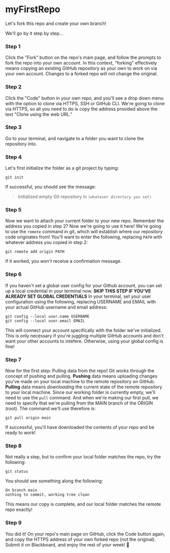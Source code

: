 # myFirstRepo

Let's fork this repo and create your own branch!

We'll go by it step by step...


### Step 1
Click the "Fork" button on the repo's main page, and follow the prompts to fork the repo into your own account. In this context, "forking" effectively means copying an existing GitHub repository as your own to work on via your own account. Changes to a forked repo will not change the original.

### Step 2
Click the "Code" button in your own repo, and you'll see a drop down menu with the option to clone via HTTPS, SSH or GitHub CLI. We're going to clone via HTTPS, so all you need to do is copy the address provided above the text "Clone using the web URL."

### Step 3
Go to your terminal, and navigate to a folder you want to clone the repository into.

### Step 4
Let's first initialize the folder as a git project by typing:
  ```
  git init
```
If successful, you should see the message:
> Initialized empty Git repository in ```(whatever directory you set)```

### Step 5
Now we want to attach your current folder to your new repo. Remember the address you copied in step 2? Now we're going to use it here! We're going to use the ```remote``` command in git, which will establish where our repository code originates from! You'll want to enter the following, replacing ```PATH``` with whatever address you copied in step 2:
```
git remote add origin PATH
```
If it worked, you _won't_ receive a confirmation message.

### Step 6
If you haven't set a global user config for your Github account, you can set up a local credential in your terminal now. **SKIP THIS STEP IF YOU'VE ALREADY SET GLOBAL CREDENTIALS**
In your terminal, set your user configuration using the following, replacing USERNAME and EMAIL with your actual GitHub username and email address:
```
git config --local user.name USERNAME
git config --local user.email EMAIL
```
This will connect your account specifically with the folder we've initialized. This is only necessary if you're juggling multiple GitHub accounts and don't want your other accounts to intefere. Otherwise, using your global config is fine!

### Step 7
Now for the first step: Pulling data from the repo! Git works through the concept of pushing and pulling. **Pushing** data means uploading changes you've made on your local machine to the remote repository on GitHub. **Pulling** data means _downloading_ the current state of the remote repository to your local machine. Since our working folder is currently empty, we'll need to use the ```pull``` command. And when we're making our first pull, we need to specify that we're pulling from the MAIN branch of the ORIGIN (root). The command we'll use therefore is:
```
git pull origin main
```
If successful, you'll have downloaded the contents of your repo and be ready to work!

### Step 8
Not really a step, but to confirm your local folder matches the repo, try the following:
```
git status
```
You should see something along the following:
```
On branch main
nothing to commit, working tree clean
```
This means our copy is complete, and our local folder matches the remote repo exactly!

### Step 9
You did it! On your repo's main page on GitHub, click the Code button again, and copy the HTTPS address of your own forked repo (not the original). Submit it on Blackboard, and enjoy the rest of your week! 🎉